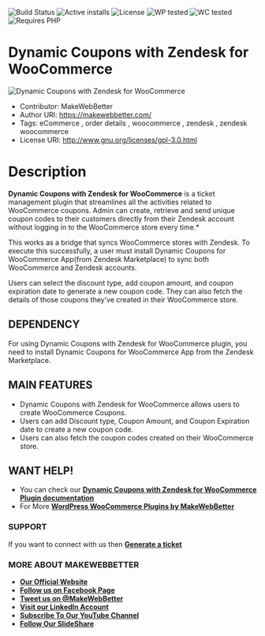 
![Build Status](https://img.shields.io/travis/twbs/bootstrap/master.svg) ![Active 
installs](https://img.shields.io/badge/Active-100%2B-brightgreen) 
![License](https://img.shields.io/badge/License-GPLv3%20or%20later-yellowgreen) ![WP 
tested](https://img.shields.io/badge/WP%20tested-5.6-brightgreen) ![WC 
tested](https://img.shields.io/badge/WC%20tested-4.8-brightgreen) ![Requires 
PHP](https://img.shields.io/badge/Requires%20PHP-5.6-blue) 
# Dynamic Coupons with Zendesk for WooCommerce
![Dynamic Coupons with Zendesk for WooCommerce](https://ps.w.org/mwb-zendesk-woo-order-sync/assets/banner-772x250.png?rev=2162827) 
* Contributor: MakeWebBetter 
* Author URI: https://makewebbetter.com/ 
* Tags: eCommerce , order details , woocommerce , zendesk , zendesk woocommerce
* License URI: http://www.gnu.org/licenses/gpl-3.0.html 
 
 
# Description 
 
**Dynamic Coupons with Zendesk for WooCommerce** is a ticket management plugin that streamlines all the activities related to WooCommerce coupons. Admin can create, retrieve and send unique coupon codes to their customers directly from their Zendesk account without logging in to the WooCommerce store every time.*

This works as a bridge that syncs WooCommerce stores with Zendesk. To execute this successfully, a user must install Dynamic Coupons for WooCommerce App(from Zendesk Marketplace) to sync both WooCommerce and Zendesk accounts.

Users can select the discount type, add coupon amount, and coupon expiration date to generate a new coupon code. They can also fetch the details of those coupons they’ve created in their WooCommerce store. 
 
## DEPENDENCY

For using Dynamic Coupons with Zendesk for WooCommerce plugin, you need to install Dynamic Coupons for WooCommerce App from the Zendesk Marketplace.


## MAIN FEATURES 

* Dynamic Coupons with Zendesk for WooCommerce allows users to create WooCommerce Coupons.
* Users can add Discount type, Coupon Amount, and Coupon Expiration date to create a new coupon code.
* Users can also fetch the coupon codes created on their WooCommerce store. 

## WANT HELP! 

* You can check our [**Dynamic Coupons with Zendesk for WooCommerce Plugin documentation**](https://docs.makewebbetter.com/dynamic-coupons-with-zendesk-for-woocommerce-documentation/?utm_source=MWB-zendesk-git&utm_medium=MWB-git&utm_campaign=MWB-zendeskcoupons-git)
* For More [**WordPress WooCommerce Plugins by MakeWebBetter**](https://makewebbetter.com/wordpress-plugins/?utm_source=MWB-zendesk-git&utm_medium=MWB-git&utm_campaign=MWB-zendesk-git)

### SUPPORT 

If you want to connect with us then [**Generate a ticket**](https://makewebbetter.freshdesk.com/support/tickets/new)


### MORE ABOUT MAKEWEBBETTER 

* [**Our Official Website**](https://makewebbetter.com/?utm_source=MWB-zendesk-ORG&utm_medium=MWB-ORG&utm_campaign=MWB-zendesk-ORG)
* [**Follow us on Facebook Page**](https://www.facebook.com/makewebbetter)
* [**Tweet us on @MakeWebBetter**](https://twitter.com/makewebbetter)
* [**Visit our LinkedIn Account**](https://www.linkedin.com/company/makewebbetter)
* [**Subscribe To Our YouTube Channel**](https://www.youtube.com/channel/UC7nYNf0JETOwW3GOD_EW2Ag)
* [**Follow Our SlideShare**](https://www.slideshare.net/MakeWebBetter)

